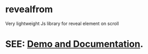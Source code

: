 # revealfrom
 Very lightweight Js library for reveal element on scroll

# SEE: [Demo and Documentation](https://sinaibnamin.github.io/revealfrom/).
